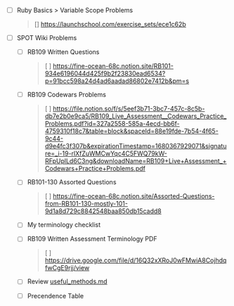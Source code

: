 - [ ] Ruby Basics > Variable Scope Problems
   > [] https://launchschool.com/exercise_sets/ece1c62b

- [ ] SPOT Wiki Problems

  - [ ] RB109 Written Questions
  
    > [ ] https://fine-ocean-68c.notion.site/RB101-934e6196044d425f9b2f23830ead6534?p=91bcc598a24d4ad6aadad86802e7412b&pm=s

  - [ ] RB109 Codewars Problems

    > [ ] https://file.notion.so/f/s/5eef3b71-3bc7-457c-8c5b-db7e2b0e9ca5/RB109_Live_Assessment__Codewars_Practice_Problems.pdf?id=327a2558-585a-4ecd-bb6f-4759310f18c7&table=block&spaceId=88e19fde-7b54-4f65-9c44-d9e4fc3f307b&expirationTimestamp=1680367929071&signature=_i-19-rlXfZuWMCwYqc4C5FWQ79kW-RFpUplLd6C3ng&downloadName=RB109+Live+Assessment_+Codewars+Practice+Problems.pdf

  - [ ] RB101-130 Assorted Questions
  
    > [ ] https://fine-ocean-68c.notion.site/Assorted-Questions-from-RB101-130-mostly-101-9d1a8d729c8842548baa850db15cadd8

  - [ ] My terminology checklist

  - [ ] RB109 Written Assessment Terminology PDF

    > [ ] https://drive.google.com/file/d/16Q32xXRoJ0wFMwiA8CojhdqfwCgE9rjj/view

  - [ ] Review [useful_methods.md](useful_methods.md)

  - [ ] Precendence Table


